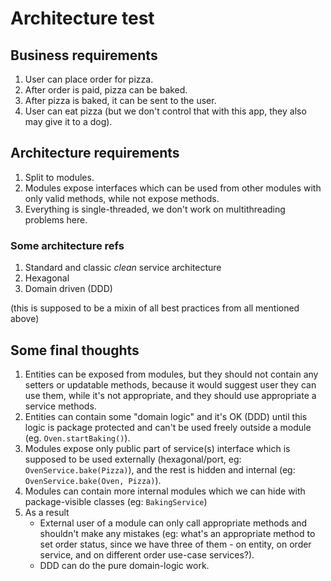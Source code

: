 # Architecture test

## Business requirements

1. User can place order for pizza.
2. After order is paid, pizza can be baked.
3. After pizza is baked, it can be sent to the user.
4. User can eat pizza (but we don't control that with this app, they also may give it to a dog).

## Architecture requirements

1. Split to modules.
2. Modules expose interfaces which can be used from other modules with only valid methods, while not expose methods.
3. Everything is single-threaded, we don't work on multithreading problems here.

### Some architecture refs

1. Standard and classic *clean* service architecture
2. Hexagonal
3. Domain driven (DDD)

(this is supposed to be a mixin of all best practices from all mentioned above)

## Some final thoughts

1. Entities can be exposed from modules, but they should not contain any setters or updatable methods, because it would suggest user they can use them, while it's not appropriate, and they should use appropriate a service methods.
2. Entities can contain some "domain logic" and it's OK (DDD) until this logic is package protected and can't be used freely outside a module (eg. `Oven.startBaking()`).
3. Modules expose only public part of service(s) interface which is supposed to be used externally (hexagonal/port, eg: `OvenService.bake(Pizza)`), and the rest is hidden and internal (eg: `OvenService.bake(Oven, Pizza)`).
4. Modules can contain more internal modules which we can hide with package-visible classes (eg: `BakingService`)
5. As a result
   - External user of a module can only call appropriate methods and shouldn't make any mistakes (eg: what's an appropriate method to set order status, since we have three of them - on entity, on order service, and on different order use-case services?).
   - DDD can do the pure domain-logic work.

